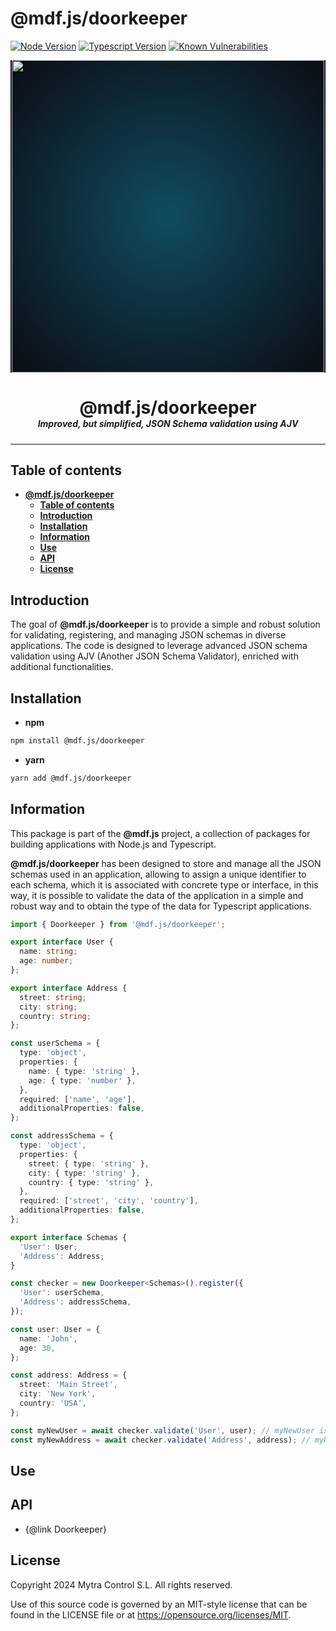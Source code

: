 # **@mdf.js/doorkeeper**

[![Node Version](https://img.shields.io/static/v1?style=flat\&logo=node.js\&logoColor=green\&label=node\&message=%3E=20\&color=blue)](https://nodejs.org/en/)
[![Typescript Version](https://img.shields.io/static/v1?style=flat\&logo=typescript\&label=Typescript\&message=5.4\&color=blue)](https://www.typescriptlang.org/)
[![Known Vulnerabilities](https://img.shields.io/static/v1?style=flat\&logo=snyk\&label=Vulnerabilities\&message=0\&color=300A98F)](https://snyk.io/package/npm/snyk)

<!-- markdownlint-disable MD033 MD041 -->

<p align="center">
  <div style="text-align:center;background-image:radial-gradient(circle farthest-corner at 50% 50%, #104c60, #0c0c13);">
    <img src="https://assets.website-files.com/626a3ef32d23835d9b2e4532/6290ab1e2d3e0d922913a6e3_digitalizacion_ENG.svg"alt="netin"width="500">
  </div>
</p>

<h1 style="text-align:center;margin-bottom:0">@mdf.js/doorkeeper</h1>
<h5 style="text-align:center;margin-top:0">Improved, but simplified, JSON Schema validation using AJV </h5>

<!-- markdownlint-enable MD033 -->

***

## **Table of contents**

- [**@mdf.js/doorkeeper**](#mdfjsdoorkeeper)
  - [**Table of contents**](#table-of-contents)
  - [**Introduction**](#introduction)
  - [**Installation**](#installation)
  - [**Information**](#information)
  - [**Use**](#use)
  - [**API**](#api)
  - [**License**](#license)

## **Introduction**

The goal of **@mdf.js/doorkeeper** is to provide a simple and robust solution for validating, registering, and managing JSON schemas in diverse applications. The code is designed to leverage advanced JSON schema validation using AJV (Another JSON Schema Validator), enriched with additional functionalities.

## **Installation**

- **npm**

```bash
npm install @mdf.js/doorkeeper
```

- **yarn**

```bash
yarn add @mdf.js/doorkeeper
```

## **Information**

This package is part of the **@mdf.js** project, a collection of packages for building applications with Node.js and Typescript.

**@mdf.js/doorkeeper** has been designed to store and manage all the JSON schemas used in an application, allowing to assign a unique identifier to each schema, which it is associated with concrete type or interface, in this way, it is possible to validate the data of the application in a simple and robust way and to obtain the type of the data for Typescript applications.

```typescript
import { Doorkeeper } from '@mdf.js/doorkeeper';

export interface User {
  name: string;
  age: number;
};

export interface Address {
  street: string;
  city: string;
  country: string;
};

const userSchema = {
  type: 'object',
  properties: {
    name: { type: 'string' },
    age: { type: 'number' },
  },
  required: ['name', 'age'],
  additionalProperties: false,
};

const addressSchema = {
  type: 'object',
  properties: {
    street: { type: 'string' },
    city: { type: 'string' },
    country: { type: 'string' },
  },
  required: ['street', 'city', 'country'],
  additionalProperties: false,
};

export interface Schemas {
  'User': User;
  'Address': Address;
}

const checker = new Doorkeeper<Schemas>().register({
  'User': userSchema,
  'Address': addressSchema,
});

const user: User = {
  name: 'John',
  age: 30,
};

const address: Address = {
  street: 'Main Street',
  city: 'New York',
  country: 'USA',
};

const myNewUser = await checker.validate('User', user); // myNewUser is of type User
const myNewAddress = await checker.validate('Address', address); // myNewAddress is of type Address
```

## **Use**

## **API**

- {@link Doorkeeper<T>}

## **License**

Copyright 2024 Mytra Control S.L. All rights reserved.

Use of this source code is governed by an MIT-style license that can be found in the LICENSE file or at <https://opensource.org/licenses/MIT>.
